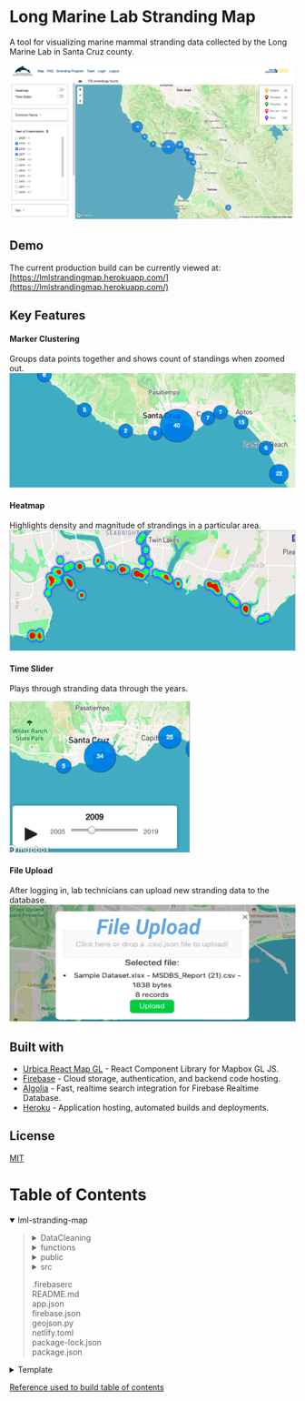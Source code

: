 # Long Marine Lab Stranding Map
A tool for visualizing marine mammal stranding data collected by the Long Marine Lab in Santa Cruz county.

![screenshot01](/public/screenshots/screenshot01.png)


## Demo
The current production build can be currently viewed at: [https://lmlstrandingmap.herokuapp.com/](https://lmlstrandingmap.herokuapp.com/)


## Key Features
#### Marker Clustering
Groups data points together and shows count of standings when zoomed out.
![marker-clustering](/public/screenshots/marker-clustering.png)

#### Heatmap
Highlights density and magnitude of strandings in a particular area.
![Heatmap](/public/screenshots/heatmap.png)

#### Time Slider
Plays through stranding data through the years.

![Time Slider 2](/public/screenshots/time-slider02.png)

#### File Upload
After logging in, lab technicians can upload new stranding data to the database.
![File Upload](/public/screenshots/file-upload.png)


## Built with
- [Urbica React Map GL](https://urbica.github.io/react-map-gl/) - React Component Library for Mapbox GL JS.
- [Firebase](https://firebase.google.com/) - Cloud storage, authentication, and backend code hosting.
- [Algolia](https://algolia.com/) - Fast, realtime search integration for Firebase Realtime Database.
- [Heroku](https://heroku.com/) - Application hosting, automated builds and deployments.


## License
[MIT](https://choosealicense.com/licenses/mit/)

# Table of Contents
<details open><summary>lml-stranding-map</summary><blockquote>

<details><summary>DataCleaning</summary><blockquote>

cleanup.py - *python script*
</blockquote></details>

<details><summary>functions</summary><blockquote>
<details><summary>src</summary><blockquote>

index.ts - *Database config and functions*
</blockquote></details>

.eslintrc.json  
index.js  
package-lock.json  
package.json  
tsconfig.json  
tslint.json
</blockquote></details>

<details><summary>public</summary><blockquote>
<details><summary>screenshots</summary><blockquote>

file-upload.png  
heatmap.png  
marker-clustering.png  
screenshot01.png  
time-slider01.png  
time-slider02.png
</blockquote></details>

baskin-logo-banner-2021.png  
baskin-logo-banner-new.jpg  
baskin-logo-banner.png  
dead_seal_image.jpg  
favicon.ico  
index.html  
logo192.png  
logo512.png  
long-marine-stranding-program.png  
long-marine-stranding-program.svg  
manifest.json  
red-pin.svg  
robots.txt  
seal-face-svgrepo-com.svg  
seal-grey-svgrepo-com.svg  
seal-svgrepo-com.svg  
seal.png
</blockquote></details>

<details><summary>src</summary><blockquote>
<details><summary>Components</summary><blockquote>

About.css  
About.js - *Recognition page for teams that have worked on the website*  
CaseStudyPage.css  
CaseStudyPage.js - *"Stranding Story" case study page displaying stranding field number, photo, and writeup*  
CaseStudyPopup.css  
CaseStudyPopup.js - *"Stranding Story" popup for map pins*  
ClusteredMarkers.css  
ClusteredMarkers.js  
Content.css  
Content.js - *Layout of non-map portion of the page (sidebar, slider toggles)*  
DropdownRefinementList.css  
DropdownRefinementList.js  
Filter.js  
Footer.css  
Footer.js  
Legend.css  
Legend.js  
Login.js  
LoginStyles.css  
Map.js  
MarkerSVG.js  
NavMenu.css  
NavMenu.js - *Top NavBar of page above map*  
Sidebar.css  
Sidebar.js  
Signup.js  
StarSVG.js  
StrandingPopup.css  
StrandingPopup.js - *Stranding info popup for map pins*  
TimeSlider.css  
TimeSlider.js - *Year filter slider and play button*  
UploadDomoicAcidPopup.js - *Allows LML to upload domoic acid data in csv format for previously uploaded strandings*  
UploadPopup.css  
UploadPopup.js - *Allows LML to upload stranding data in csv format*  
faq.js  
heatmapLayer.js
</blockquote></details>

<details><summary>config</summary><blockquote>

Fire.js
</blockquote></details>

App.js  
App.test.js  
Auth.js  
PrivateRoute.js  
api.js  
index.css  
index.js  
logo.svg  
serviceWorker.js  
setupTests.js
</blockquote></details>

.firebaserc  
README.md  
app.json  
firebase.json  
geojson.py  
netlify.toml  
package-lock.json  
package.json
</blockquote></details>  

<details><summary>Template</summary><blockquote>

text
</blockquote></details>

[Reference used to build table of contents](https://gist.github.com/pierrejoubert73/902cc94d79424356a8d20be2b382e1ab)
